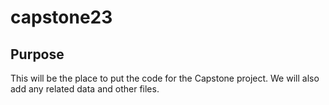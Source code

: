 # capstone23

## Purpose
This will be the place to put the code for the Capstone project. We will also add any related data and other files.
